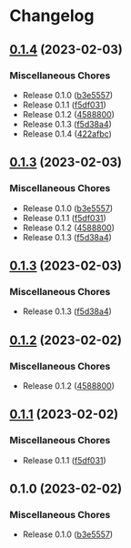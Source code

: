 # Changelog

## [0.1.4](https://github.com/bokoboshahni/eve_commerce/compare/v0.1.3...v0.1.4) (2023-02-03)


### Miscellaneous Chores

* Release 0.1.0 ([b3e5557](https://github.com/bokoboshahni/eve_commerce/commit/b3e555763f12ec37ce909ec161619110edf0a62d))
* Release 0.1.1 ([f5df031](https://github.com/bokoboshahni/eve_commerce/commit/f5df03108efb7ac51d46f1c6efeee3c24488a482))
* Release 0.1.2 ([4588800](https://github.com/bokoboshahni/eve_commerce/commit/458880017a1fbbd8b38d887de3d8bf8cbd5d6bc6))
* Release 0.1.3 ([f5d38a4](https://github.com/bokoboshahni/eve_commerce/commit/f5d38a4b54ec8be5c3a9da23d42941817f0fb2f9))
* Release 0.1.4 ([422afbc](https://github.com/bokoboshahni/eve_commerce/commit/422afbc161397ac7dc2b298d44a05e31186f24b4))

## [0.1.3](https://github.com/bokoboshahni/eve_commerce/compare/v0.1.3...v0.1.3) (2023-02-03)


### Miscellaneous Chores

* Release 0.1.0 ([b3e5557](https://github.com/bokoboshahni/eve_commerce/commit/b3e555763f12ec37ce909ec161619110edf0a62d))
* Release 0.1.1 ([f5df031](https://github.com/bokoboshahni/eve_commerce/commit/f5df03108efb7ac51d46f1c6efeee3c24488a482))
* Release 0.1.2 ([4588800](https://github.com/bokoboshahni/eve_commerce/commit/458880017a1fbbd8b38d887de3d8bf8cbd5d6bc6))
* Release 0.1.3 ([f5d38a4](https://github.com/bokoboshahni/eve_commerce/commit/f5d38a4b54ec8be5c3a9da23d42941817f0fb2f9))

## [0.1.3](https://github.com/bokoboshahni/eve_commerce/compare/v0.1.2...v0.1.3) (2023-02-03)


### Miscellaneous Chores

* Release 0.1.3 ([f5d38a4](https://github.com/bokoboshahni/eve_commerce/commit/f5d38a4b54ec8be5c3a9da23d42941817f0fb2f9))

## [0.1.2](https://github.com/bokoboshahni/eve_commerce/compare/v0.1.1...v0.1.2) (2023-02-02)


### Miscellaneous Chores

* Release 0.1.2 ([4588800](https://github.com/bokoboshahni/eve_commerce/commit/458880017a1fbbd8b38d887de3d8bf8cbd5d6bc6))

## [0.1.1](https://github.com/bokoboshahni/eve_commerce/compare/v0.1.0...v0.1.1) (2023-02-02)


### Miscellaneous Chores

* Release 0.1.1 ([f5df031](https://github.com/bokoboshahni/eve_commerce/commit/f5df03108efb7ac51d46f1c6efeee3c24488a482))

## 0.1.0 (2023-02-02)


### Miscellaneous Chores

* Release 0.1.0 ([b3e5557](https://github.com/bokoboshahni/eve_commerce/commit/b3e555763f12ec37ce909ec161619110edf0a62d))
